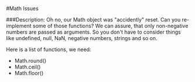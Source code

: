 #Math Issues

###Description:
Oh no, our Math object was "accidently" reset. Can you re-implement some of those functions? We can assure, that only non-negative numbers are passed as arguments. So you don't have to consider things 
like undefined, null, NaN, negative numbers, strings and so on.

Here is a list of functions, we need:
* Math.round()
* Math.ceil()
* Math.floor()
